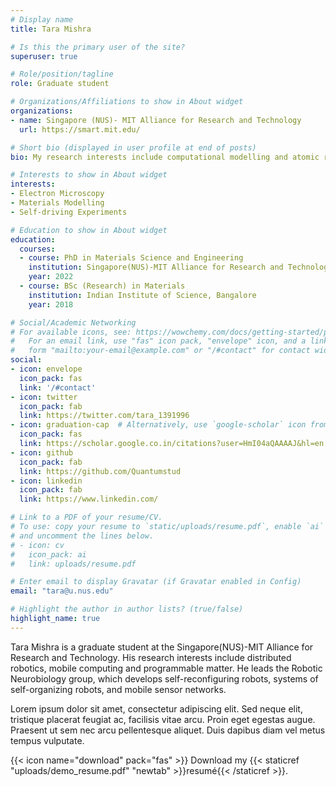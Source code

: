 ```yaml
---
# Display name
title: Tara Mishra

# Is this the primary user of the site?
superuser: true

# Role/position/tagline
role: Graduate student

# Organizations/Affiliations to show in About widget
organizations:
- name: Singapore (NUS)- MIT Alliance for Research and Technology
  url: https://smart.mit.edu/

# Short bio (displayed in user profile at end of posts)
bio: My research interests include computational modelling and atomic resolution electron microscopy in materials.

# Interests to show in About widget
interests:
- Electron Microscopy
- Materials Modelling
- Self-driving Experiments

# Education to show in About widget
education:
  courses:
  - course: PhD in Materials Science and Engineering
    institution: Singapore(NUS)-MIT Alliance for Research and Technology
    year: 2022
  - course: BSc (Research) in Materials
    institution: Indian Institute of Science, Bangalore
    year: 2018

# Social/Academic Networking
# For available icons, see: https://wowchemy.com/docs/getting-started/page-builder/#icons
#   For an email link, use "fas" icon pack, "envelope" icon, and a link in the
#   form "mailto:your-email@example.com" or "/#contact" for contact widget.
social:
- icon: envelope
  icon_pack: fas
  link: '/#contact'
- icon: twitter
  icon_pack: fab
  link: https://twitter.com/tara_1391996
- icon: graduation-cap  # Alternatively, use `google-scholar` icon from `ai` icon pack
  icon_pack: fas
  link: https://scholar.google.co.in/citations?user=HmI04aQAAAAJ&hl=en
- icon: github
  icon_pack: fab
  link: https://github.com/Quantumstud
- icon: linkedin
  icon_pack: fab
  link: https://www.linkedin.com/

# Link to a PDF of your resume/CV.
# To use: copy your resume to `static/uploads/resume.pdf`, enable `ai` icons in `params.toml`, 
# and uncomment the lines below.
# - icon: cv
#   icon_pack: ai
#   link: uploads/resume.pdf

# Enter email to display Gravatar (if Gravatar enabled in Config)
email: "tara@u.nus.edu"

# Highlight the author in author lists? (true/false)
highlight_name: true
---
```


Tara Mishra is a graduate student at the Singapore(NUS)-MIT Alliance for Research and Technology. His research interests include distributed robotics, mobile computing and programmable matter. He leads the Robotic Neurobiology group, which develops self-reconfiguring robots, systems of self-organizing robots, and mobile sensor networks.

Lorem ipsum dolor sit amet, consectetur adipiscing elit. Sed neque elit, tristique placerat feugiat ac, facilisis vitae arcu. Proin eget egestas augue. Praesent ut sem nec arcu pellentesque aliquet. Duis dapibus diam vel metus tempus vulputate.

{{< icon name="download" pack="fas" >}} Download my {{< staticref "uploads/demo_resume.pdf" "newtab" >}}resumé{{< /staticref >}}.

